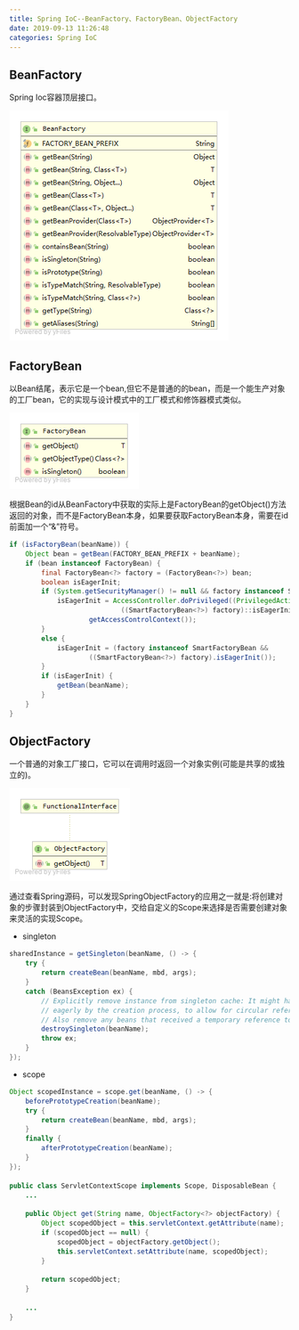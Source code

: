 ```yaml
---
title: Spring IoC--BeanFactory、FactoryBean、ObjectFactory
date: 2019-09-13 11:26:48
categories: Spring IoC
---
```

## BeanFactory
Spring Ioc容器顶层接口。

![BeanFactory](/images/springframework/BeanFactory.png)

## FactoryBean
以Bean结尾，表示它是一个bean,但它不是普通的的bean，而是一个能生产对象的工厂bean，它的实现与设计模式中的工厂模式和修饰器模式类似。

![FactoryBean](/images/springframework/FactoryBean.png)

根据Bean的id从BeanFactory中获取的实际上是FactoryBean的getObject()方法返回的对象，而不是FactoryBean本身，如果要获取FactoryBean本身，需要在id前面加一个“&”符号。

```java
if (isFactoryBean(beanName)) {
    Object bean = getBean(FACTORY_BEAN_PREFIX + beanName);
    if (bean instanceof FactoryBean) {
        final FactoryBean<?> factory = (FactoryBean<?>) bean;
        boolean isEagerInit;
        if (System.getSecurityManager() != null && factory instanceof SmartFactoryBean) {
            isEagerInit = AccessController.doPrivileged((PrivilegedAction<Boolean>)
                            ((SmartFactoryBean<?>) factory)::isEagerInit,
                    getAccessControlContext());
        }
        else {
            isEagerInit = (factory instanceof SmartFactoryBean &&
                    ((SmartFactoryBean<?>) factory).isEagerInit());
        }
        if (isEagerInit) {
            getBean(beanName);
        }
    }
}
```

## ObjectFactory
一个普通的对象工厂接口，它可以在调用时返回一个对象实例(可能是共享的或独立的)。

![ObjectFactory](/images/springframework/ObjectFactory.png)

通过查看Spring源码，可以发现SpringObjectFactory的应用之一就是:将创建对象的步骤封装到ObjectFactory中，交给自定义的Scope来选择是否需要创建对象来灵活的实现Scope。
* singleton
```java
sharedInstance = getSingleton(beanName, () -> {
    try {
        return createBean(beanName, mbd, args);
    }
    catch (BeansException ex) {
        // Explicitly remove instance from singleton cache: It might have been put there
        // eagerly by the creation process, to allow for circular reference resolution.
        // Also remove any beans that received a temporary reference to the bean.
        destroySingleton(beanName);
        throw ex;
    }
});
```

* scope
```java
Object scopedInstance = scope.get(beanName, () -> {
    beforePrototypeCreation(beanName);
    try {
        return createBean(beanName, mbd, args);
    }
    finally {
        afterPrototypeCreation(beanName);
    }
});

public class ServletContextScope implements Scope, DisposableBean {
    ...

    public Object get(String name, ObjectFactory<?> objectFactory) {
        Object scopedObject = this.servletContext.getAttribute(name);
        if (scopedObject == null) {
            scopedObject = objectFactory.getObject();
            this.servletContext.setAttribute(name, scopedObject);
        }

        return scopedObject;
    }

    ...
}
```




